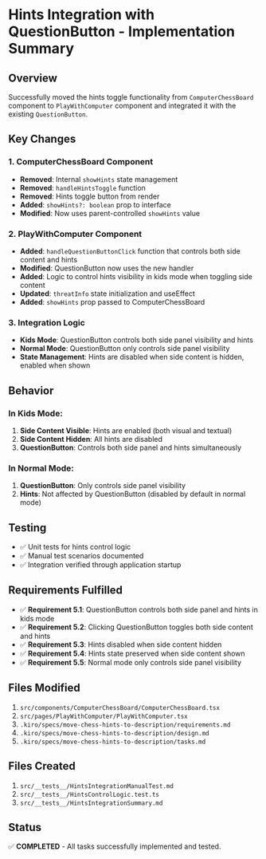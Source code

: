 # Hints Integration with QuestionButton - Implementation Summary

## Overview

Successfully moved the hints toggle functionality from `ComputerChessBoard` component to `PlayWithComputer` component and integrated it with the existing `QuestionButton`.

## Key Changes

### 1. ComputerChessBoard Component

- **Removed**: Internal `showHints` state management
- **Removed**: `handleHintsToggle` function
- **Removed**: Hints toggle button from render
- **Added**: `showHints?: boolean` prop to interface
- **Modified**: Now uses parent-controlled `showHints` value

### 2. PlayWithComputer Component

- **Added**: `handleQuestionButtonClick` function that controls both side content and hints
- **Modified**: QuestionButton now uses the new handler
- **Added**: Logic to control hints visibility in kids mode when toggling side content
- **Updated**: `threatInfo` state initialization and useEffect
- **Added**: `showHints` prop passed to ComputerChessBoard

### 3. Integration Logic

- **Kids Mode**: QuestionButton controls both side panel visibility and hints
- **Normal Mode**: QuestionButton only controls side panel visibility
- **State Management**: Hints are disabled when side content is hidden, enabled when shown

## Behavior

### In Kids Mode:

1. **Side Content Visible**: Hints are enabled (both visual and textual)
2. **Side Content Hidden**: All hints are disabled
3. **QuestionButton**: Controls both side panel and hints simultaneously

### In Normal Mode:

1. **QuestionButton**: Only controls side panel visibility
2. **Hints**: Not affected by QuestionButton (disabled by default in normal mode)

## Testing

- ✅ Unit tests for hints control logic
- ✅ Manual test scenarios documented
- ✅ Integration verified through application startup

## Requirements Fulfilled

- ✅ **Requirement 5.1**: QuestionButton controls both side panel and hints in kids mode
- ✅ **Requirement 5.2**: Clicking QuestionButton toggles both side content and hints
- ✅ **Requirement 5.3**: Hints disabled when side content hidden
- ✅ **Requirement 5.4**: Hints state preserved when side content shown
- ✅ **Requirement 5.5**: Normal mode only controls side panel visibility

## Files Modified

1. `src/components/ComputerChessBoard/ComputerChessBoard.tsx`
2. `src/pages/PlayWithComputer/PlayWithComputer.tsx`
3. `.kiro/specs/move-chess-hints-to-description/requirements.md`
4. `.kiro/specs/move-chess-hints-to-description/design.md`
5. `.kiro/specs/move-chess-hints-to-description/tasks.md`

## Files Created

1. `src/__tests__/HintsIntegrationManualTest.md`
2. `src/__tests__/HintsControlLogic.test.ts`
3. `src/__tests__/HintsIntegrationSummary.md`

## Status

✅ **COMPLETED** - All tasks successfully implemented and tested.
